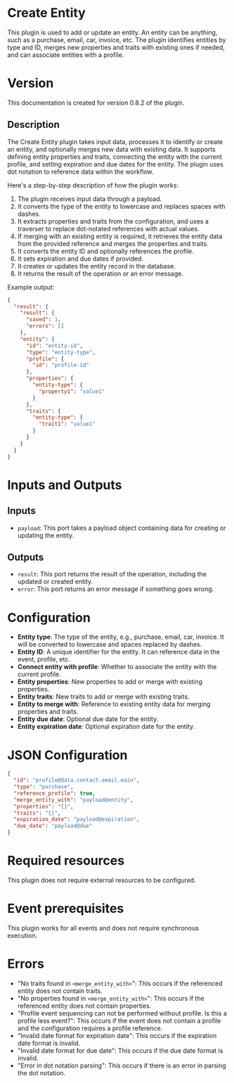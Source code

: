 # Create Entity

This plugin is used to add or update an entity. An entity can be anything, such as a purchase, email, car, invoice, etc.
The plugin identifies entities by type and ID, merges new properties and traits with existing ones if needed, and can
associate entities with a profile.

# Version

This documentation is created for version 0.8.2 of the plugin.

## Description

The Create Entity plugin takes input data, processes it to identify or create an entity, and optionally merges new data
with existing data. It supports defining entity properties and traits, connecting the entity with the current profile,
and setting expiration and due dates for the entity. The plugin uses dot notation to reference data within the workflow.

Here's a step-by-step description of how the plugin works:

1. The plugin receives input data through a payload.
2. It converts the type of the entity to lowercase and replaces spaces with dashes.
3. It extracts properties and traits from the configuration, and uses a traverser to replace dot-notated references with
   actual values.
4. If merging with an existing entity is required, it retrieves the entity data from the provided reference and merges
   the properties and traits.
5. It converts the entity ID and optionally references the profile.
6. It sets expiration and due dates if provided.
7. It creates or updates the entity record in the database.
8. It returns the result of the operation or an error message.

Example output:

```json
{
  "result": {
    "result": {
      "saved": 1,
      "errors": []
    },
    "entity": {
      "id": "entity-id",
      "type": "entity-type",
      "profile": {
        "id": "profile-id"
      },
      "properties": {
        "entity-type": {
          "property1": "value1"
        }
      },
      "traits": {
        "entity-type": {
          "trait1": "value1"
        }
      }
    }
  }
}
```

# Inputs and Outputs

## Inputs

- `payload`: This port takes a payload object containing data for creating or updating the entity.

## Outputs

- `result`: This port returns the result of the operation, including the updated or created entity.
- `error`: This port returns an error message if something goes wrong.

# Configuration

- __Entity type__: The type of the entity, e.g., purchase, email, car, invoice. It will be converted to lowercase and
  spaces replaced by dashes.
- __Entity ID__: A unique identifier for the entity. It can reference data in the event, profile, etc.
- __Connect entity with profile__: Whether to associate the entity with the current profile.
- __Entity properties__: New properties to add or merge with existing properties.
- __Entity traits__: New traits to add or merge with existing traits.
- __Entity to merge with__: Reference to existing entity data for merging properties and traits.
- __Entity due date__: Optional due date for the entity.
- __Entity expiration date__: Optional expiration date for the entity.

# JSON Configuration

```json
{
  "id": "profile@data.contact.email.main",
  "type": "purchase",
  "reference_profile": true,
  "merge_entity_with": "payload@entity",
  "properties": "{}",
  "traits": "{}",
  "expiration_date": "payload@expiration",
  "due_date": "payload@due"
}
```

# Required resources

This plugin does not require external resources to be configured.

# Event prerequisites

This plugin works for all events and does not require synchronous execution.

# Errors

- "No traits found in `<merge_entity_with>`": This occurs if the referenced entity does not contain traits.
- "No properties found in `<merge_entity_with>`": This occurs if the referenced entity does not contain properties.
- "Profile event sequencing can not be performed without profile. Is this a profile less event?": This occurs if the
  event does not contain a profile and the configuration requires a profile reference.
- "Invalid date format for expiration date": This occurs if the expiration date format is invalid.
- "Invalid date format for due date": This occurs if the due date format is invalid.
- "Error in dot notation parsing": This occurs if there is an error in parsing the dot notation.
